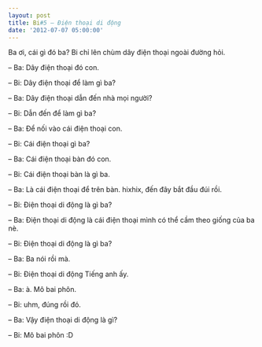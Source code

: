 ```yaml
---
layout: post
title: Bi#5 – Điện thoại di động
date: '2012-07-07 05:00:00'
---
```


Ba ơi, cái gì đó ba? Bi chỉ lên chùm dây điện thoại ngoài đường hỏi.

– Ba: Dây điện thoại đó con.

– Bi: Dây điện thoại để làm gì ba?

– Ba: Dây điện thoại dẫn đến nhà mọi người?

– Bi: Dẫn đến để làm gì ba?

– Ba: Để nối vào cái điện thoại con.

– Bi: Cái điện thoại gì ba?

– Ba: Cái điện thoại bàn đó con.

– Bi: Cái điện thoại bàn là gì ba.

– Ba: Là cái điện thoại để trên bàn. hixhix, đến đây bắt đầu đúi rồi.

– Bi: Điện thoại di động là gì ba?

– Ba: Điện thoại di động là cái điện thoại mình có thể cầm theo giống của ba nè.

– Bi: Điện thoại di động là gì ba?

– Ba: Ba nói rồi mà.

– Bi: Điện thoại di động Tiếng anh ấy.

– Ba: à. Mô bai phôn.

– Bi: uhm, đúng rồi đó.

– Ba: Vậy điện thoại di động là gì?

– Bi: Mô bai phôn :D
